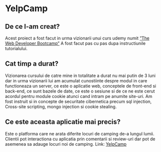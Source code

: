 # YelpCamp
## De ce l-am creat?
Acest proiect a fost facut in urma vizionarii unui curs udemy numit [”The Web Developer Bootcamp”](https://www.udemy.com/course/the-web-developer-bootcamp/?utm_source=adwords&utm_medium=udemyads&utm_campaign=WebDevelopment_v.PROF_la.EN_cc.ROWMTA-B_ti.8322&utm_content=deal4584&utm_term=_._ag_80869579591_._ad_533999956732_._kw__._de_c_._dm__._pl__._ti_dsa-774930035449_._li_20899_._pd__._&matchtype=)
A fost facut pas cu pas dupa instructiunile tutorialului.
## Cat timp a durat?
Vizionarea cursului de catre mine in totalitate a durat nu mai putin de 3 luni dar in urma vizionarii lui am
acumulat cunostiinte despre modul in care functioneaza un server, ce este o aplicatie web,
conceptele de front-end si back-end, ce sunt bazele de date, ce este o sesiune si de ce
ne este cerut acordul pentru module cookie atunci cand intram pe anumite site-uri.
Am fost instruit si in concepte de securitate cibernetica precum sql injection, Cross-site scripting,
mongo injection si cookie stealing.
## Ce este aceasta aplicatie mai precis?
Este o platforma care ne arata diferite locuri de camping de-a lungul lumii.
Clientii pot interactiona cu aplicatia prin comentarii si review-uri dar pot de asemenea 
sa adauge locuri noi de camping.
Link: [YelpCamp](https://aqueous-ravine-93685.herokuapp.com/)
